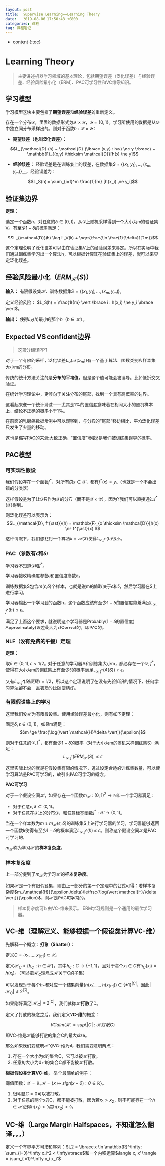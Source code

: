 ```yaml
---
layout: post
title:  Supervise Learning——Learning Theory
date:   2019-08-06 17:50:43 +0800
categories: 课程
tag: 课程笔记
---
```


* content
{:toc}

# Learning Theory

> 主要讲述机器学习领域的基本理论，包括期望误差（泛化误差）与经验误差、经验风险最小化（ERM）、PAC可学习性和VC维等知识。

## 学习模型

学习模型这块主要包括了**期望误差**和**经验误差**的重新定义。

存在一个分布$\mathcal{D}$，里面的数据形式为$\mathcal{X} \times \mathcal{Y}$，$\mathcal{Y} = \lbrace 0,1 \rbrace$。学习所使用的数据是从$\mathcal{D}$中独立同分布采样出的。则对于函数$h : \mathcal{X} \times \mathcal{Y}$：

- **期望误差（也叫泛化误差）：**

$$L_{\mathcal{D}}(h) = \mathcal{D} (\lbrace (x,y) : h(x) \ne y \rbrace) = \mathbb{P}_{(x,y) \thicksim \mathcal{D}}[h(x) \ne y]$$

- **经验误差：** 经验误差是在训练集上的误差，在数据集$S = \lbrace (x_1, y_1), ... , (x_m, y_m)\rbrace$上，经验误差为：

$$L_S(h) = \sum_{i=1}^m \frac{1}{m} [h(x_i) \ne y_i]$$

## 验证集边界

**定理：**

选定一个函数$h$，对任意的$\delta \in (0,1)$。从$\mathcal{D}$上随机采样得到一个大小为m的验证集V。有至少$1-\delta$的概率满足：

$$L_{\mathcal{D}}(h) \leq L_V(h) + \sqrt{\frac{\ln \frac{1}{\delta}}{2m}}$$

这个定理说明了泛化误差可以由在验证集V上的经验误差来界定。所以在实际中我们通过训练集学习出一个算法h，可以根据计算其在验证集上的误差，就可以来界定泛化误差。

## 经验风险最小化（$ERM_{\mathcal{H}}(S)$）

**输入：** 有限假设集$\mathcal{H}$、训练数据集$S=\lbrace (x_1, y_1), ... , (x_m, y_m) \rbrace$。

定义经验风险： $L_S(h) = \frac{1}{m} \vert \lbrace i : h(x_i) \ne y_i \rbrace \vert$。

**输出：** 使得$L_S(h)$最小的那个$h$（$h \in \mathcal{H}$）。

## Expected VS confident边界

> 这部分翻译PPT

对于一个有限的采样，泛化误差$L_\mathcal{D}(\mathcal{A}(S_m))$有一个基于算法、函数类别和样本集大小m的分布。

传统的统计方法关注的是**分布的平均值**，但是这个值可能会被误导。比如低折交叉验证。

在统计学习理论中，更倾向于关注分布的尾部，找到一个具有高概率的边界。

这看起来像一个统计测试——尤其是1%的置信度意味着在相同大小的随机样本上，结论不正确的概率小于1%。

在前面的乳腺癌数据示例中可以观察到，与分布的“尾部”移动相比，平均泛化误差只发生了少量的移动。

这也是缩写PAC的来源:大致正确，“置信度”参数$\delta$是我们被训练集误导的概率。

## PAC模型

### 可实现性假设

我们假设存在一个函数$f^{\ast}$，对所有的$x \in \mathcal{X}$，都有$f^{\ast}(x)=y$。（也就是一个不会出错的分类器）

这样假设是为了让$\mathcal{D}$只作为$\mathcal{X}$的分布（而不是$\mathcal{X} \times \mathcal{Y}$），因为Y我们可以直接通过$f^{\ast} (\mathcal{X})$得到。

则泛化误差可以表示为：
$$L_{\mathcal{D}, f^{\ast}}(h) = \mathbb{P}_{x \thicksim \mathcal{D}}[h(x) \ne f^{\ast}(x)]$$

这种情况下，我们想找到一个算法$h = \mathcal{A}(S)$使得$L_{\mathcal{D}, f^\ast}(h)$很小。

### PAC（参数有$\epsilon$和$\delta$）

学习器不知道$\mathcal{D}$和$f^\ast$。

学习器接收精确度参数$\epsilon$和置信度参数$\delta$。

训练数据集S包含$m(\epsilon, \delta)$个样本，也就是说m的值取决于$\epsilon$和$\delta$，然后学习器在S上进行学习。

学习器输出一个学习到的函数h，这个函数应该有至少$1 - \delta$的置信度能够满足$L_{\mathcal{D}, f^\ast}(h) \le \epsilon$。

满足了上面这个要求，就说明这个学习器是Probably($1 - \delta$的置信度) Approximately(误差最大为$\epsilon$)Correct的，即PAC的。

### NLF（没有免费的午餐）定理

**定理：**

取$\delta \in (0,1), \epsilon < 1/2$。对于任意的学习器A和训练集大小m，都必存在一个$\mathcal{D}, f^\ast$，使得在大小为m的训练集上有至少$\delta$的概率满足$L_{\mathcal{D}, f^\ast}(A(S)) \ge \epsilon$。

又有$L_{\mathcal{D}, f^\ast}(随便猜) = 1/2$，所以这个定理说明了在没有先验知识的情况下，任何学习算法都不会一直表现的比随便猜好。

### 有限假设集上的学习

这里我们设$\mathcal{H}$为有限假设集。使用经验误差最小化，则有如下定理：

固定$\delta, \epsilon \in (0,1)$，如果m满足：
$$m \ge \frac{\log(\vert \mathcal{H}/\delta \vert)}{\epsilon}$$

则对于任意的$\mathcal{D}, f^\ast$，都有至少$1-\delta$的概率（对于大小为m的随机采样训练集S）满足：
$$L_{\mathcal{D}, f^\ast}(ERM_{\mathcal{H}} (S)) \le \epsilon$$

这里实际上说的就是在假设集有限的情况下，通过设定合适的训练集数量，可以使学习算法是PAC可学习的，故引出PAC可学习的概念。

**PAC可学习**

对于一个假设空间$\mathcal{H}$，如果存在一个函数$m_{\mathcal{H}} : (0,1)^2 \to \mathbb{N}$和一个学习器满足：

- 对于任意$\epsilon, \delta \in (0,1)$。
- 对于任意在$\mathcal{X}$上的分布$\mathcal{D}$，和任意标签函数$f^\ast : \mathcal{X} \to (0,1)$。

当在一个样本数为$m \ge m_{\mathcal{H}}(\epsilon, \delta)$的训练集S上进行学习器的学习，学习器能够返回一个函数h使得有至少$1-\delta$的概率满足$L_{\mathcal{D}, f^\ast}(h) \le \epsilon$。则称这个假设空间$\mathcal{H}$是PAC可学习的。

$m_{\mathcal{H}}$称为学习$\mathcal{H}$的**样本复杂度**。

### 样本复杂度

上一部分提到了$m_{\mathcal{H}}$为学习$\mathcal{H}$的**样本复杂度**。

如果$\mathcal{H}$是一个有限假设集，则由上一部分的第一个定理中的公式可得：若样本复杂度$m_{\mathcal{H}}(\epsilon,\delta)\le\frac{\log(\vert \mathcal{H}/\delta \vert)}{\epsilon}$，则$\mathcal{H}$是PAC可学习的。

> 样本复杂度可以由VC-维来表示。
ERM学习规则是一个通用的最优学习器。

## VC-维（理解定义、能够根据一个假设类计算VC-维）

先解释一个概念：**打散（Shatter）：**

定义$C=\lbrace x_1, ... , x_{\vert C \vert} \rbrace \subset \mathcal{X}$。

定义$\mathcal{H}_C = \lbrace h_C:h \in \mathcal{H} \rbrace$，其中$h_C:C \to \lbrace -1,1 \rbrace$，且对于每个$x_i \in C$有$h_C(x_i)=h(x_i)$。（可以把$\mathcal{H}_C$理解成$\mathcal{H}$关于C的子集）

可以发现对于每个$h_C$都对应一个结果向量$(h(x_1), ... , h(x_{\vert C \vert})) \in {\lbrace \pm 1 \rbrace}^{\vert C \vert}$，因此$\vert \mathcal{H}_C \vert \le 2^{\vert C \vert}$。

如果刚好满足$\vert \mathcal{H}_C \vert = 2^{\vert C \vert}$，我们就称$\mathcal{H}$**打散**了C。

定义了打散的概念之后，我们定义**VC-维**的概念：

$$VCdim(\mathcal{H}) = sup\lbrace \vert C \vert : \mathcal{H} 打散 C \rbrace$$

即VC-维是$\mathcal{H}$能够打散的集合C的最大size。

那么如果我们要证明$\mathcal{H}$的VC-维为d，我们需要证明两点：

1. 存在一个大小为d的集合C，它可以被$\mathcal{H}$打散。
2. 任意的大小为d+1的集合C都不能被$\mathcal{H}$打散。

**根据假设类计算VC-维，** 举个最简单的例子：

阈值函数：$\mathcal{X} = \mathbb{R}, \mathcal{H}=\lbrace x \mapsto sign(x - \theta):\theta \in \mathbb{R} \rbrace$。

1. 很明显$C = {0}$可以被打散。
2. 对于任意的两个x的C，都不能被打散，因为若$x_1 > x_2$，则不可能存在一个$h \in \mathcal{H}$使得$h(x_1) < 0而h(x_2) > 0$。

## VC-维（Large Margin Halfspaces，不知道怎么翻译，，，）

定义一个有界平方可求和序列：$l_2 = \lbrace x \in \mathbb{R}^\infty : \sum_{i=0}^\infty x_i^2 < \infty\rbrace$和一个内积运算$\langle x, x' \rangle = \sum_{i=1}^\infty x_i x_i'$


